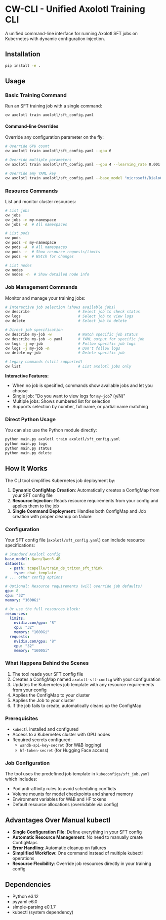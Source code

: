 # CW-CLI - Unified Axolotl Training CLI

A unified command-line interface for running Axolotl SFT jobs on Kubernetes with dynamic configuration injection.

## Installation

```bash
pip install -e .
```

## Usage

### Basic Training Command

Run an SFT training job with a single command:

```bash
cw axolotl train axolotl/sft_config.yaml
```

#### Command-line Overrides

Override any configuration parameter on the fly:

```bash
# Override GPU count
cw axolotl train axolotl/sft_config.yaml --gpu 6

# Override multiple parameters
cw axolotl train axolotl/sft_config.yaml --gpu 4 --learning_rate 0.001 --batch_size 8

# Override any YAML key
cw axolotl train axolotl/sft_config.yaml --base_model "microsoft/DialoGPT-medium"
```

### Resource Commands

List and monitor cluster resources:

```bash
# List jobs
cw jobs
cw jobs -n my-namespace
cw jobs -A  # All namespaces

# List pods  
cw pods
cw pods -n my-namespace  
cw pods -A  # All namespaces
cw pods -r  # Show resource requests/limits
cw pods -w  # Watch for changes

# List nodes
cw nodes
cw nodes -n  # Show detailed node info
```

### Job Management Commands

Monitor and manage your training jobs:

```bash
# Interactive job selection (shows available jobs)
cw describe                      # Select job to check status
cw logs                          # Select job to view logs  
cw delete                        # Select job to delete

# Direct job specification
cw describe my-job -w            # Watch specific job status
cw describe my-job -o yaml       # YAML output for specific job
cw logs -j my-job                # Follow specific job logs
cw logs -j my-job -n             # Don't follow logs
cw delete my-job                 # Delete specific job

# Legacy commands (still supported)
cw list                          # List axolotl jobs only
```

**Interactive Features:**
- When no job is specified, commands show available jobs and let you choose
- Single job: "Do you want to view logs for `my-job`? (y/N)"
- Multiple jobs: Shows numbered list for selection
- Supports selection by number, full name, or partial name matching

### Direct Python Usage

You can also use the Python module directly:

```bash
python main.py axolotl train axolotl/sft_config.yaml
python main.py logs
python main.py status
python main.py delete
```

## How It Works

The CLI tool simplifies Kubernetes job deployment by:

1. **Dynamic ConfigMap Creation**: Automatically creates a ConfigMap from your SFT config file
2. **Resource Injection**: Reads resource requirements from your config and applies them to the job
3. **Single Command Deployment**: Handles both ConfigMap and Job creation with proper cleanup on failure

### Configuration

Your SFT config file (`axolotl/sft_config.yaml`) can include resource specifications:

```yaml
# Standard Axolotl config
base_model: Qwen/Qwen3-4B
datasets:
  - path: tcapelle/train_ds_triton_sft_think
    type: chat_template
# ... other config options

# Optional: Resource requirements (will override job defaults)
gpu: 8
cpu: "32"
memory: "1600Gi"

# Or use the full resources block:
resources:
  limits:
    nvidia.com/gpu: "8"
    cpu: "32"
    memory: "1600Gi"
  requests:
    nvidia.com/gpu: "8"
    cpu: "32"
    memory: "1600Gi"
```

### What Happens Behind the Scenes

1. The tool reads your SFT config file
2. Creates a ConfigMap named `axolotl-sft-config` with your configuration
3. Updates the Kubernetes job template with any resource requirements from your config
4. Applies the ConfigMap to your cluster
5. Applies the Job to your cluster
6. If the job fails to create, automatically cleans up the ConfigMap

### Prerequisites

- `kubectl` installed and configured
- Access to a Kubernetes cluster with GPU nodes
- Required secrets configured:
  - `wandb-api-key-secret` (for W&B logging)
  - `hf-token-secret` (for Hugging Face access)

### Job Configuration

The tool uses the predefined job template in `kubeconfigs/sft_job.yaml` which includes:

- Pod anti-affinity rules to avoid scheduling conflicts
- Volume mounts for model checkpoints and shared memory
- Environment variables for W&B and HF tokens
- Default resource allocations (overridable via config)

## Advantages Over Manual kubectl

- **Single Configuration File**: Define everything in your SFT config
- **Automatic Resource Management**: No need to manually create ConfigMaps
- **Error Handling**: Automatic cleanup on failures
- **Simplified Workflow**: One command instead of multiple kubectl operations
- **Resource Flexibility**: Override job resources directly in your training config

## Dependencies

- Python e3.12
- pyyaml e6.0
- simple-parsing e0.1.7
- kubectl (system dependency)